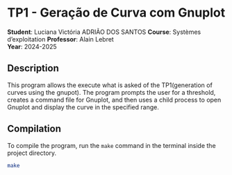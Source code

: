 # TP1 - Geração de Curva com Gnuplot

**Student**: Luciana Victória ADRIÃO DOS SANTOS
**Course**: Systèmes d’exploitation
**Professor**: Alain Lebret  
**Year**: 2024-2025

## Description
This program allows the execute what is asked of the TP1(generation of curves using the gnupot). The program prompts the user for a threshold, creates a command file for Gnuplot, and then uses a child process to open Gnuplot and display the curve in the specified range.

## Compilation
To compile the program, run the `make` command in the terminal inside the project directory.

```bash
make
```